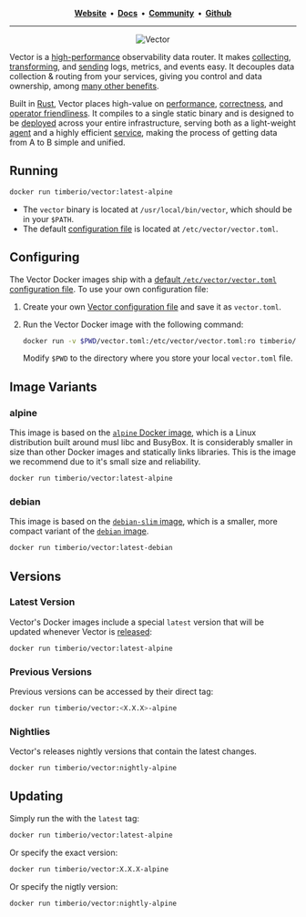 <p align="center">
  <strong>
    <a href="https://vector.dev">Website<a/>&nbsp;&nbsp;&bull;&nbsp;&nbsp;<a href="https://docs.vector.dev">Docs<a/>&nbsp;&nbsp;&bull;&nbsp;&nbsp;<a href="https://vector.dev/community">Community<a/>&nbsp;&nbsp;&bull;&nbsp;&nbsp;<a href="https://github.com/timberio/vector">Github<a/>
  </strong>
</p>

---

<p align="center">
  <img src="https://res.cloudinary.com/timber/image/upload/v1561214425/vector_diagram_w26yw3.svg" alt="Vector">
</p>

Vector is a [high-performance][docs.performance] observability data router. It
makes [collecting][docs.sources], [transforming][docs.transforms], and
[sending][docs.sinks] logs, metrics, and events easy. It decouples data
collection & routing from your services, giving you control and data ownership,
among [many other benefits][docs.use_cases].

Built in [Rust][urls.rust], Vector places high-value on
[performance][docs.performance], [correctness][docs.correctness], and [operator
friendliness][docs.administration]. It compiles to a single static binary and is
designed to be [deployed][docs.deployment] across your entire infrastructure,
serving both as a light-weight [agent][docs.roles.agent] and a highly efficient
[service][docs.roles.service], making the process of getting data from A to B
simple and unified.

## Running

```bash
docker run timberio/vector:latest-alpine
```

* The `vector` binary is located at `/usr/local/bin/vector`, which should be in your `$PATH`.
* The default [configuration file][docs.configuration] is located at `/etc/vector/vector.toml`.

## Configuring

The Vector Docker images ship with a [default `/etc/vector/vector.toml` configuration file][urls.default_configuration].
To use your own configuration file:

1. Create your own [Vector configuration file][docs.configuration] and save it
   as `vector.toml`.

2. Run the Vector Docker image with the following command:

   ```bash
   docker run -v $PWD/vector.toml:/etc/vector/vector.toml:ro timberio/vector:latest-alpine
   ```

   Modify `$PWD` to the directory where you store your local `vector.toml` file.

## Image Variants

### alpine

This image is based on the [`alpine` Docker image][urls.docker_alpine], which is
a Linux distribution built around musl libc and BusyBox. It is considerably
smaller in size than other Docker images and statically links libraries. This
is the image we recommend due to it's small size and reliability.

```bash
docker run timberio/vector:latest-alpine
```

### debian

This image is based on the [`debian-slim` image][urls.docker_debian],
which is a smaller, more compact variant of the [`debian` image][urls.docker_debian].

```bash
docker run timberio/vector:latest-debian
```

## Versions

### Latest Version

Vector's Docker images include a special `latest` version that will be updated
whenever Vector is [released][urls.vector_releases]:

```bash
docker run timberio/vector:latest-alpine
```

### Previous Versions

Previous versions can be accessed by their direct tag:

```bash
docker run timberio/vector:<X.X.X>-alpine
```

### Nightlies

Vector's releases nightly versions that contain the latest changes.

```bash
docker run timberio/vector:nightly-alpine
```

## Updating

Simply run the with the `latest` tag:

```bash
docker run timberio/vector:latest-alpine
```

Or specify the exact version:

```bash
docker run timberio/vector:X.X.X-alpine
```

Or specify the nigtly version:

```bash
docker run timberio/vector:nightly-alpine
```


[docs.administration]: https://vector.dev/docs/administration
[docs.configuration]: https://vector.dev/docs/setup/configuration
[docs.correctness]: https://vector.dev/docs/about/correctness
[docs.deployment]: https://vector.dev/docs/setup/deployment
[docs.performance]: https://vector.dev/docs/about/performance
[docs.roles.agent]: https://vector.dev/docs/setup/deployment/roles/agent
[docs.roles.service]: https://vector.dev/docs/setup/deployment/roles/service
[docs.sinks]: https://vector.dev/docs/reference/sinks
[docs.sources]: https://vector.dev/docs/reference/sources
[docs.transforms]: https://vector.dev/docs/reference/transforms
[docs.use_cases]: https://vector.dev/docs/use_cases
[urls.default_configuration]: https://github.com/timberio/vector/blob/master/config/vector.toml
[urls.docker_alpine]: https://hub.docker.com/_/alpine
[urls.docker_debian]: https://hub.docker.com/_/debian
[urls.rust]: https://www.rust-lang.org/
[urls.vector_releases]: https://github.com/timberio/vector/releases
